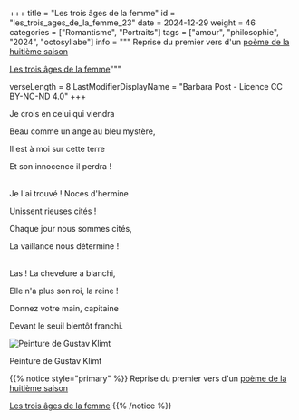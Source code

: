 +++
title = "Les trois âges de la femme"
id = "les_trois_ages_de_la_femme_23"
date = 2024-12-29
weight = 46
categories = ["Romantisme", "Portraits"]
tags = ["amour", "philosophie", "2024", "octosyllabe"]
info = """
Reprise du premier vers d'un [poème de la huitième saison](../8_huitieme_saison/je_crois_en_lui)

[Les trois âges de la femme](https://fr.wikipedia.org/wiki/Les_Trois_%C3%82ges_de_la_femme)"""

verseLength = 8
LastModifierDisplayName = "Barbara Post - Licence CC BY-NC-ND 4.0"
+++

Je crois en celui qui viendra

Beau comme un ange au bleu mystère,

Il est à moi sur cette terre

Et son innocence il perdra !

 \
Je l'ai trouvé ! Noces d'hermine

Unissent rieuses cités !

Chaque jour nous sommes cités,

La vaillance nous détermine !

 \
Las ! La chevelure a blanchi,

Elle n'a plus son roi, la reine !

Donnez votre main, capitaine

Devant le seuil bientôt franchi.

![Peinture de Gustav Klimt](https://upload.wikimedia.org/wikipedia/commons/c/c4/Gustav_Klimt_020.jpg?height=480px)
<div class="caption">Peinture de Gustav Klimt</div>

{{% notice style="primary" %}}
Reprise du premier vers d'un [poème de la huitième saison](../8_huitieme_saison/je_crois_en_lui)

[Les trois âges de la femme](https://fr.wikipedia.org/wiki/Les_Trois_%C3%82ges_de_la_femme)
{{% /notice %}}
